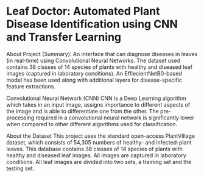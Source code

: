 # Leaf Doctor: Automated Plant Disease Identification using CNN and Transfer Learning

About Project (Summary): 
An interface that can diagnose diseases in leaves (in real-time) using Convolutional Neural Networks.  The dataset used contains 38 classes of 14 species of plants with healthy and diseased leaf images (captured in laboratory conditions).  An EffiecientNetB0-based model has been used along with additional layers for disease-specific feature extractions.

Convolutional Neural Network (CNN)
CNN is a Deep Learning algorithm which takes in an input image, assigns importance to different aspects of the image and is able to differentiate one from the other. The pre-processing required in a convolutional neural network is significantly lower when compared to other different algorithms used for classification.

About the Dataset
This project uses the standard open-access PlantVillage dataset, which consists of 54,305 numbers of healthy- and infected-plant leaves. This database contains 38 classes of 14 species of plants with healthy and diseased leaf images. All images are captured in laboratory conditions. All leaf images are divided into two sets, a training set and the testing set. 


